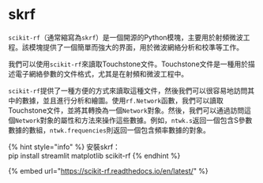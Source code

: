 # skrf

`scikit-rf`（通常縮寫為`skrf`）是一個開源的Python模塊，主要用於射頻微波工程。該模塊提供了一個簡單而強大的界面，用於微波網絡分析和校準等工作。

我們可以使用`scikit-rf`來讀取Touchstone文件。Touchstone文件是一種用於描述電子網絡參數的文件格式，尤其是在射頻和微波工程中。

`scikit-rf`提供了一種方便的方式來讀取這種文件，然後我們可以很容易地訪問其中的數據，並且進行分析和繪圖。使用`rf.Network`函數，我們可以讀取Touchstone文件，並將其轉換為一個`Network`對象。然後，我們可以通過訪問這個`Network`對象的屬性和方法來操作這些數據。例如，`ntwk.s`返回一個包含S參數數據的數組，`ntwk.frequencies`則返回一個包含頻率數據的對象。

{% hint style="info" %}
安裝skrf：\
pip install streamlit matplotlib scikit-rf
{% endhint %}

{% embed url="https://scikit-rf.readthedocs.io/en/latest/" %}
